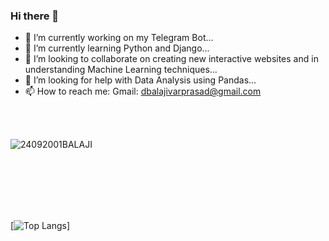 ### Hi there 👋

<!--
**BALAJI24092001/BALAJI24092001** is a ✨ _special_ ✨ repository because its `README.md` (this file) appears on your GitHub profile.-

Here are some ideas to get you started:  -->



- 🔭 I’m currently working on my Telegram Bot...
- 🌱 I’m currently learning Python and Django...
- 👯 I’m looking to collaborate on creating new interactive websites and in understanding Machine Learning techniques...
- 🤔 I’m looking for help with Data Analysis using Pandas...
- 📫 How to reach me: Gmail: dbalajivarprasad@gmail.com

<br><BR>


![24092001BALAJI](https://github-readme-stats.vercel.app/api?username=BALAJI24092001&theme=algolia&show_icons=true)


<br><br><br><br><br>


[![Top Langs](https://github-readme-stats.vercel.app/api/top-langs/?username=BALAJI24092001&layout=comp)]
